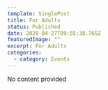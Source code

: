```yaml
---
template: SinglePost
title: For Adults
status: Published
date: 2020-04-27T09:55:38.765Z
featuredImage: ""
excerpt: For Adults
categories:
  - category: Events
---
```

No content provided